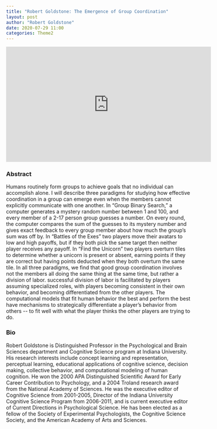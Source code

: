 ```yaml
---
title: "Robert Goldstone: The Emergence of Group Coordination"
layout: post
author: "Robert Goldstone"
date: 2020-07-29 11:00
categories: Theme2
---
```


<iframe width="560" height="315" src="https://www.youtube.com/embed/4sCKREHn8wQ" frameborder="0" allow="accelerometer; autoplay; encrypted-media; gyroscope; picture-in-picture" allowfullscreen></iframe>

### Abstract
Humans routinely form groups to achieve goals that no individual can accomplish alone. I will describe three paradigms for studying how effective coordination in a group can emerge even when the members cannot explicitly communicate with one another. In “Group Binary Search,” a computer generates a mystery random number between 1 and 100, and every member of a 2-17 person group guesses a number. On every round, the computer compares the sum of the guesses to its mystery number and gives exact feedback to every group member about how much the group’s sum was off by. In “Battles of the Exes” two players move their avatars to low and high payoffs, but if they both pick the same target then neither player receives any payoff. In “Find the Unicorn” two players overturn tiles to determine whether a unicorn is present or absent, earning points if they are correct but having points deducted when they both overturn the same tile. In all three paradigms, we find that good group coordination involves not the members all doing the same thing at the same time, but rather a division of labor. successful division of labor is facilitated by players assuming specialized roles, with players becoming consistent in their own behavior, and becoming differentiated from the other players. The computational models that fit human behavior the best and perform the best have mechanisms to strategically differentiate a player’s behavior from others -- to fit well with what the player thinks the other players are trying to do.

### Bio
Robert Goldstone is Distinguished Professor in the Psychological and Brain Sciences department and Cognitive Science program at Indiana University. His research interests include concept learning and representation, perceptual learning, educational applications of cognitive science, decision making, collective behavior, and computational modeling of human cognition.  He won the 2000 APA Distinguished Scientific Award for Early Career Contribution to Psychology, and a 2004 Troland research award from the National Academy of Sciences.  He was the executive editor of Cognitive Science from 2001-2005, Director of the Indiana University Cognitive Science Program from 2006-2011, and is current executive editor of Current Directions in Psychological Science.  He has been elected as a fellow of the Society of Experimental Psychologists, the Cognitive Science Society, and the American Academy of Arts and Sciences.